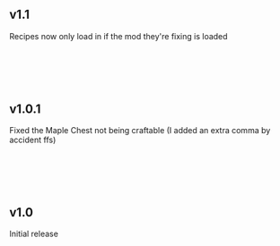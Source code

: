 ## v1.1

Recipes now only load in if the mod they're fixing is loaded


<br /> <br />
--------------------------------------------------
## v1.0.1

Fixed the Maple Chest not being craftable (I added an extra comma by accident ffs)


<br /> <br />
--------------------------------------------------
## v1.0

Initial release